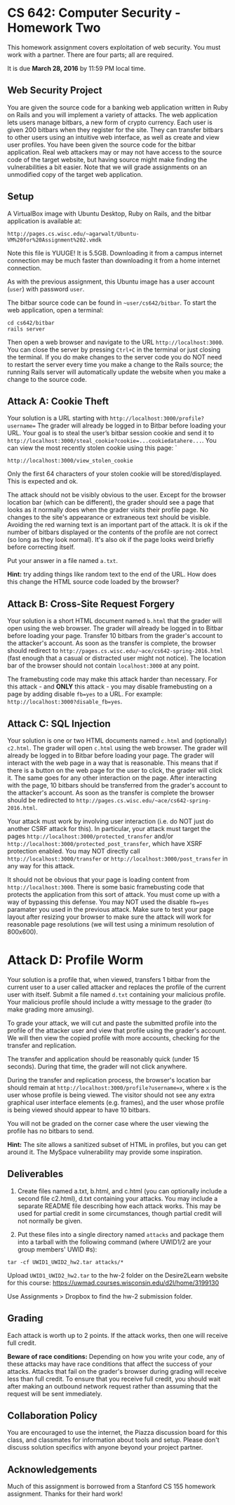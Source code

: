 # CS 642: Computer Security - Homework Two

This homework assignment covers exploitation of web security. You must work with a partner. There are four parts; all are required.

It is due **March 28, 2016** by 11:59 PM local time. 

## Web Security Project
You are given the source code for a banking web application written in Ruby on Rails and you will implement a variety of attacks.
The web application lets users manage bitbars, a new form of crypto currency. Each user is given 200 bitbars when they register for the site. They can transfer bitbars to other users using an intuitive web interface, as well as create and view user profiles. You have been given the source code for the bitbar application. Real web attackers may or may not have access to the source code of the target website, but having source might make finding the vulnerabilities a bit easier. Note that we will grade assignments on an unmodified copy of the target web application.

## Setup
A VirtualBox image with Ubuntu Desktop, Ruby on Rails, and the bitbar application is available at:
```
http://pages.cs.wisc.edu/~agarwalt/Ubuntu-VM%20for%20Assignment%202.vmdk
```
Note this file is YUUGE! It is 5.5GB. Downloading it from a campus internet connection may be much faster than downloading it from a home internet connection.

As with the previous assignment, this Ubuntu image has a user account (`user`) with password `user`.

The bitbar source code can be found in `~user/cs642/bitbar`. To start the web application, open a terminal:
```
cd cs642/bitbar
rails server
```
Then open a web browser and navigate to the URL `http://localhost:3000`. You can close the server by pressing `Ctrl+C` in the terminal or just closing the terminal. If you do make changes to the server code you do NOT need to restart the server every time you make a change to the Rails source; the running Rails server will automatically update the website when you make a change to the source code.

## Attack A: Cookie Theft
Your solution is a URL starting with `http://localhost:3000/profile?username=`
The grader will already be logged in to Bitbar before loading your URL. Your goal is to steal the user’s bitbar session cookie and send it to `http://localhost:3000/steal_cookie?cookie=...cookiedatahere...`. You can view the most recently stolen cookie using this page: `
```
http://localhost:3000/view_stolen_cookie
```
Only the first 64 characters of your stolen cookie will be stored/displayed. This is expected and ok.

The attack should not be visibly obvious to the user. Except for the browser location bar (which can be different), the grader should see a page that looks as it normally does when the grader visits their profile page. No changes to the site's appearance or extraneous text should be visible. Avoiding the red warning text is an important part of the attack. It is ok if the number of bitbars displayed or the contents of the profile are not correct (so long as they look normal). It's also ok if the page looks weird briefly before correcting itself.

Put your answer in a file named `a.txt`.

**Hint:** try adding things like random text to the end of the URL. How does this change the HTML source code loaded by the browser?

## Attack B: Cross-Site Request Forgery
Your solution is a short HTML document named `b.html` that the grader will open using the web browser. The grader will already be logged in to Bitbar before loading your page. Transfer 10 bitbars from the grader's account to the attacker's account. As soon as the transfer is complete, the browser should redirect to `http://pages.cs.wisc.edu/~ace/cs642-spring-2016.html` (fast enough that a casual or distracted user might not notice). The location bar of the browser should not contain `localhost:3000` at any point.

The framebusting code may make this attack harder than necessary. For this attack - and **ONLY** this attack - you may disable framebusting on a page by adding disable `fb=yes` to a URL. For example: `http://localhost:3000?disable_fb=yes`.


## Attack C: SQL Injection

Your solution is one or two HTML documents named `c.html` and (optionally) `c2.html`. The grader will open `c.html` using the web browser. The grader will already be logged in to Bitbar before loading your page. The grader will interact with the web page in a way that is reasonable. This means that if there is a button on the web page for the user to click, the grader will click it. The same goes for any other interaction on the page. After interacting with the page, 10 bitbars should be transferred from the grader's account to the attacker's account. As soon as the transfer is complete the browser should be redirected to `http://pages.cs.wisc.edu/~ace/cs642-spring-2016.html`.

Your attack must work by involving user interaction (i.e. do NOT just do another CSRF attack for this). In particular, your attack must target the pages `http://localhost:3000/protected_transfer` and/or `http://localhost:3000/protected_post_transfer`, which have XSRF protection enabled. You may NOT directly call `http://localhost:3000/transfer` or `http://localhost:3000/post_transfer` in any way for this attack.

It should not be obvious that your page is loading content from `http://localhost:3000`. There is some basic framebusting code that protects the application from this sort of attack. You must come up with a way of bypassing this defense. You may NOT used the disable `fb=yes` paramater you used in the previous attack. Make sure to test your page layout after resizing your browser to make sure the attack will work for reasonable page resolutions (we will test using a minimum resolution of 800x600).

# Attack D: Profile Worm
Your solution is a profile that, when viewed, transfers 1 bitbar from the current user to a user called attacker and replaces the profile of the current user with itself. Submit a file named `d.txt` containing your malicious profile. Your malicious profile should include a witty message to the grader (to make grading more amusing).

To grade your attack, we will cut and paste the submitted profile into the profile of the attacker user and view that profile using the grader's account. We will then view the copied profile with more accounts, checking for the transfer and replication.

The transfer and application should be reasonably quick (under 15 seconds). During that time, the grader will not click anywhere. 

During the transfer and replication process, the browser's location bar should remain at `http://localhost:3000/profile?username=x`, where `x` is the user whose profile is being viewed. The visitor should not see any extra graphical user interface elements (e.g. frames), and the user whose profile is being viewed should appear to have 10 bitbars.

You will not be graded on the corner case where the user viewing the profile has no bitbars to send.

**Hint:** The site allows a sanitized subset of HTML in profiles, but you can get around it. The MySpace vulnerability may provide some inspiration.

## Deliverables
1. Create files named a.txt, b.html, and c.html (you can optionally include a second file c2.html), d.txt containing your attacks. You may include a separate README file describing how each attack works. This may be used for partial credit in some circumstances, though partial credit will not normally be given.

1. Put these files into a single directory named `attacks` and package them into a tarball with the following command (where UWID1/2 are your group members' UWID #s):
```
tar -cf UWID1_UWID2_hw2.tar attacks/*
```

Upload `UWID1_UWID2_hw2.tar` to the hw-2 folder on the Desire2Learn website for this course:
https://uwmad.courses.wisconsin.edu/d2l/home/3199130

Use Assignments > Dropbox to find the hw-2 submission folder.

## Grading
Each attack is worth up to 2 points. If the attack works, then one will receive full credit.

**Beware of race conditions:** Depending on how you write your code, any of these attacks may have race conditions that affect the success of your attacks. Attacks that fail on the grader's browser during grading will receive less than full credit. To ensure that you receive full credit, you should wait after making an outbound network request rather than assuming that the request will be sent immediately.

## Collaboration Policy
You are encouraged to use the internet, the Piazza discussion board for this class, and classmates for information about tools and setup. Please don't discuss solution specifics with anyone beyond your project partner.

## Acknowledgements
Much of this assignment is borrowed from a Stanford CS 155 homework assignment. Thanks for their hard work!
